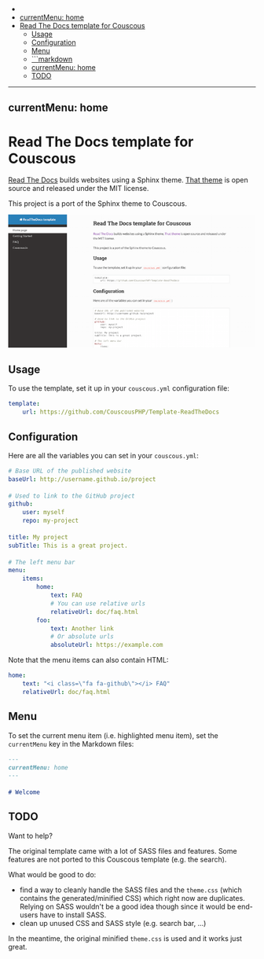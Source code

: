 <!-- START doctoc generated TOC please keep comment here to allow auto update -->
<!-- DON'T EDIT THIS SECTION, INSTEAD RE-RUN doctoc TO UPDATE -->


  - [](#)
  - [currentMenu: home
](#currentmenu-home)
- [Read The Docs template for Couscous](#read-the-docs-template-for-couscous)
  - [Usage](#usage)
  - [Configuration](#configuration)
  - [Menu](#menu)
  - [```markdown
](#markdown)
  - [currentMenu: home
](#currentmenu-home-1)
  - [TODO](#todo)

<!-- END doctoc generated TOC please keep comment here to allow auto update -->

---
currentMenu: home
---

# Read The Docs template for Couscous

[Read The Docs](https://readthedocs.org/) builds websites using a Sphinx theme. [That theme](https://github.com/snide/sphinx_rtd_theme) is open source and released under the MIT license.

This project is a port of the Sphinx theme to Couscous.

![](screenshot.png)

## Usage

To use the template, set it up in your `couscous.yml` configuration file:

```yaml
template:
    url: https://github.com/CouscousPHP/Template-ReadTheDocs
```

## Configuration

Here are all the variables you can set in your `couscous.yml`:

```yaml
# Base URL of the published website
baseUrl: http://username.github.io/project

# Used to link to the GitHub project
github:
    user: myself
    repo: my-project

title: My project
subTitle: This is a great project.

# The left menu bar
menu:
    items:
        home:
            text: FAQ
            # You can use relative urls
            relativeUrl: doc/faq.html
        foo:
            text: Another link
            # Or absolute urls
            absoluteUrl: https://example.com
```

Note that the menu items can also contain HTML:

```yaml
home:
    text: "<i class=\"fa fa-github\"></i> FAQ"
    relativeUrl: doc/faq.html
```

## Menu

To set the current menu item (i.e. highlighted menu item), set the `currentMenu`
key in the Markdown files:

```markdown
---
currentMenu: home
---

# Welcome
```

## TODO

Want to help?

The original template came with a lot of SASS files and features. Some features are not ported to this Couscous template (e.g. the search).

What would be good to do:

- find a way to cleanly handle the SASS files and the `theme.css` (which contains the generated/minified CSS) which right now are duplicates. Relying on SASS wouldn't be a good idea though since it would be end-users have to install SASS.
- clean up unused CSS and SASS style (e.g. search bar, …)

In the meantime, the original minified `theme.css` is used and it works just great.
